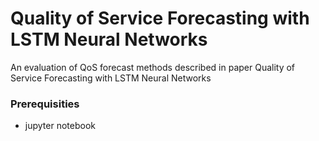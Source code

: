 # Quality of Service Forecasting with LSTM Neural Networks

An evaluation of QoS forecast methods described in paper Quality of Service Forecasting with LSTM Neural Networks

### Prerequisities
* jupyter notebook
